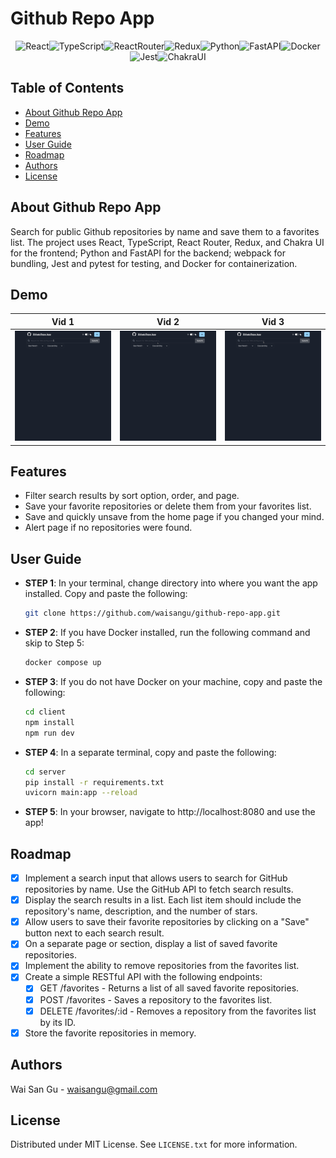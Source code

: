 # Github Repo App

<div align="center" width="100%">
            
![React][React]![TypeScript][TypeScript]![ReactRouter][ReactRouter]![Redux][Redux]![Python][Python]![FastAPI][FastAPI]![Docker][Docker]![Jest][Jest]![ChakraUI][ChakraUI]

</div>

## Table of Contents
- [About Github Repo App](#about-kafka-trace)
- [Demo](#demo)
- [Features](#features)
- [User Guide](#user-guide)
- [Roadmap](#roadmap)
- [Authors](#authors)
- [License](#license)

## About Github Repo App
Search for public Github repositories by name and save them to a favorites list. The project uses React, TypeScript, React Router, Redux, and Chakra UI for the frontend; Python and FastAPI for the backend; webpack for bundling, Jest and pytest for testing, and Docker for containerization. 

## Demo
| Vid 1                                             | Vid 2                                            | Vid 3                                             |
| ------------------------------------------------- | ------------------------------------------------ | ------------------------------------------------- |
| ![demo-vid-1](/client/src/assets/demo-vid-1.gif)  | ![demo-vid-2](/client/src/assets/demo-vid-2.gif) | ![demo-vid-3](/client/src/assets/demo-vid-3.gif)  |

## Features
- Filter search results by sort option, order, and page.
- Save your favorite repositories or delete them from your favorites list.
- Save and quickly unsave from the home page if you changed your mind.
- Alert page if no repositories were found.

## User Guide
- **STEP 1**: In your terminal, change directory into where you want the app installed. Copy and paste the following:
    ```bash
    git clone https://github.com/waisangu/github-repo-app.git
    ```
- **STEP 2**: If you have Docker installed, run the following command and skip to Step 5:
    ```bash
    docker compose up
    ```
- **STEP 3**: If you do not have Docker on your machine, copy and paste the following:
    ```bash
    cd client
    npm install
    npm run dev
    ```
- **STEP 4**: In a separate terminal, copy and paste the following:
    ```bash
    cd server
    pip install -r requirements.txt
    uvicorn main:app --reload
    ```
- **STEP 5**: In your browser, navigate to http://localhost:8080 and use the app!

## Roadmap
- [x] Implement a search input that allows users to search for GitHub repositories by name. Use the GitHub API to fetch search results.
- [x] Display the search results in a list. Each list item should include the repository's name, description, and the number of stars.
- [x] Allow users to save their favorite repositories by clicking on a "Save" button next to each search result.
- [x] On a separate page or section, display a list of saved favorite repositories.
- [x] Implement the ability to remove repositories from the favorites list.
- [x] Create a simple RESTful API with the following endpoints:
    - [x] GET /favorites - Returns a list of all saved favorite repositories.
    - [x] POST /favorites - Saves a repository to the favorites list.
    - [x] DELETE /favorites/:id - Removes a repository from the favorites list by its ID.
- [x] Store the favorite repositories in memory.

## Authors
Wai San Gu - waisangu@gmail.com

## License
Distributed under MIT License. See `LICENSE.txt` for more information.

[React]: https://img.shields.io/badge/React-20232A?style=for-the-badge&logo=react&logoColor=61DAFB
[TypeScript]: https://img.shields.io/badge/TypeScript-007ACC?style=for-the-badge&logo=typescript&logoColor=white
[Jest]: https://img.shields.io/badge/Jest-323330?style=for-the-badge&logo=Jest&logoColor=white
[Docker]: https://img.shields.io/badge/docker-%230db7ed.svg?style=for-the-badge&logo=docker&logoColor=white
[Python]: https://img.shields.io/badge/Python-3776AB?style=for-the-badge&logo=python&logoColor=white
[ReactRouter]: https://img.shields.io/badge/React_Router-CA4245?style=for-the-badge&logo=react-router&logoColor=white
[Redux]: https://img.shields.io/badge/Redux-593D88?style=for-the-badge&logo=redux&logoColor=white
[ChakraUI]: https://shields.io/badge/chakra--ui-black?logo=chakraui&style=for-the-badge
[FastAPI]: https://img.shields.io/badge/FastAPI-005571?style=for-the-badge&logo=fastapi





